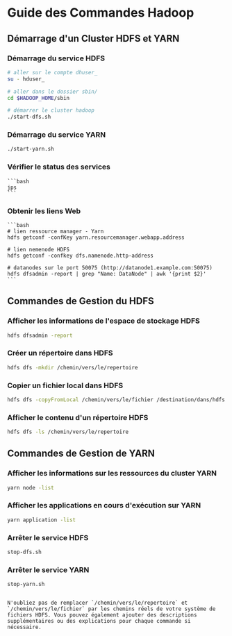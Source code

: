 # Guide des Commandes Hadoop

## Démarrage d'un Cluster HDFS et YARN

### Démarrage du service HDFS
```bash
# aller sur le compte dhuser_
su - hduser_

# aller dans le dossier sbin/
cd $HADOOP_HOME/sbin

# démarrer le cluster hadoop
./start-dfs.sh

```

### Démarrage du service YARN
```bash
./start-yarn.sh
```
### Vérifier le status des services 
    ```bash
    jps
    ```
### Obtenir les liens Web 
    ```bash
    # lien ressource manager - Yarn
    hdfs getconf -confKey yarn.resourcemanager.webapp.address

    # lien nemenode HDFS
    hdfs getconf -confkey dfs.namenode.http-address

    # datanodes sur le port 50075 (http://datanode1.example.com:50075)
    hdfs dfsadmin -report | grep "Name: DataNode" | awk '{print $2}'
    ```

## Commandes de Gestion du HDFS

### Afficher les informations de l'espace de stockage HDFS
```bash
hdfs dfsadmin -report
```

### Créer un répertoire dans HDFS
```bash
hdfs dfs -mkdir /chemin/vers/le/repertoire
```

### Copier un fichier local dans HDFS
```bash
hdfs dfs -copyFromLocal /chemin/vers/le/fichier /destination/dans/hdfs
```

### Afficher le contenu d'un répertoire HDFS
```bash
hdfs dfs -ls /chemin/vers/le/repertoire
```

## Commandes de Gestion de YARN

### Afficher les informations sur les ressources du cluster YARN
```bash
yarn node -list
```

### Afficher les applications en cours d'exécution sur YARN
```bash
yarn application -list
```

### Arrêter le service HDFS
```bash
stop-dfs.sh
```

### Arrêter le service YARN
```bash
stop-yarn.sh
```

```

N'oubliez pas de remplacer `/chemin/vers/le/repertoire` et `/chemin/vers/le/fichier` par les chemins réels de votre système de fichiers HDFS. Vous pouvez également ajouter des descriptions supplémentaires ou des explications pour chaque commande si nécessaire.
